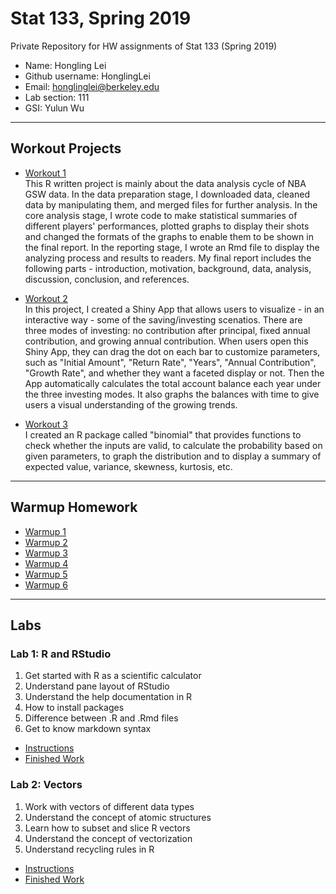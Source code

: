 # Stat 133, Spring 2019

Private Repository for HW assignments of Stat 133 (Spring 2019)

- Name: Hongling Lei
- Github username: HonglingLei
- Email: honglinglei@berkeley.edu
- Lab section: 111
- GSI: Yulun Wu

-----

## Workout Projects

- [Workout 1](workout1)\
This R written project is mainly about the data analysis cycle of NBA GSW data. In the data preparation stage, I downloaded data, cleaned data by manipulating them, and merged files for further analysis. In the core analysis stage, I wrote code to make statistical summaries of different players' performances, plotted graphs to display their shots and changed the formats of the graphs to enable them to be shown in the final report. In the reporting stage, I wrote an Rmd file to display the analyzing process and results to readers. My final report includes the following parts - introduction, motivation, background, data, analysis, discussion, conclusion, and references.

- [Workout 2](workout2)\
In this project, I created a Shiny App that allows users to visualize - in an interactive way - some of the saving/investing scenatios. There are three modes of investing: no contribution after principal, fixed annual contribution, and growing annual contribution. When users open this Shiny App, they can drag the dot on each bar to customize parameters, such as "Initial Amount", "Return Rate", "Years", "Annual Contribution", "Growth Rate", and whether they want a faceted display or not. Then the App automatically calculates the total account balance each year under the three investing modes. It also graphs the balances with time to give users a visual understanding of the growing trends.

- [Workout 3](workout3)\
I created an R package called "binomial" that provides functions to check whether the inputs are valid, to calculate the probability based on given parameters, to graph the distribution and to display a summary of expected value, variance, skewness, kurtosis, etc.

-----

## Warmup Homework

- [Warmup 1](https://github.com/stat133-sp19/hw-stat133-HonglingLei/tree/master/warmup01)
- [Warmup 2](https://github.com/stat133-sp19/hw-stat133-HonglingLei/tree/master/warmup02)
- [Warmup 3](https://github.com/stat133-sp19/hw-stat133-HonglingLei/tree/master/warmup03)
- [Warmup 4](https://github.com/stat133-sp19/hw-stat133-HonglingLei/tree/master/warmup04)
- [Warmup 5](https://github.com/stat133-sp19/hw-stat133-HonglingLei/tree/master/warmup05)
- [Warmup 6](https://github.com/stat133-sp19/hw-stat133-HonglingLei/tree/master/warmup06)

-----

## Labs

### Lab 1: R and RStudio
1. Get started with R as a scientific calculator
2. Understand pane layout of RStudio
3. Understand the help documentation in R
4. How to install packages
5. Difference between .R and .Rmd files
6. Get to know markdown syntax
- [Instructions](https://github.com/ucb-stat133/stat133-spring-2019/blob/master/labs/lab01-R-basics.md)
- [Finished Work](https://github.com/stat133-sp19/hw-stat133-HonglingLei/tree/master/lab01-R-basics)

### Lab 2: Vectors
1. Work with vectors of different data types
2. Understand the concept of atomic structures
3. Learn how to subset and slice R vectors
4. Understand the concept of vectorization
5. Understand recycling rules in R
- [Instructions](https://github.com/ucb-stat133/stat133-spring-2019/blob/master/labs/lab01-R-basics.md)
- [Finished Work](https://github.com/stat133-sp19/hw-stat133-HonglingLei/tree/master/lab02-vector-basics)
